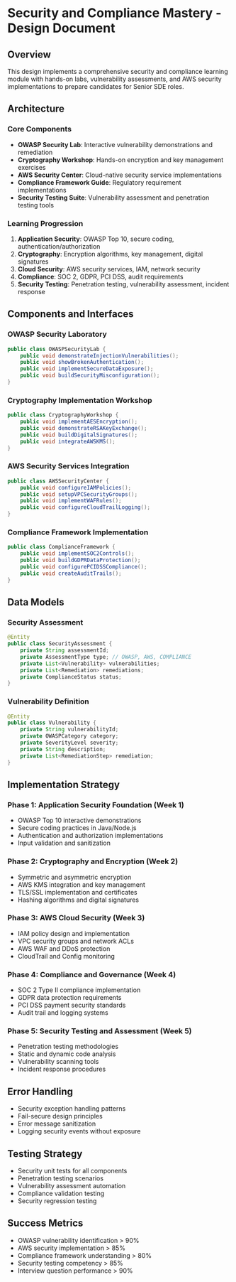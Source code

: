 # Security and Compliance Mastery - Design Document

## Overview
This design implements a comprehensive security and compliance learning module with hands-on labs, vulnerability assessments, and AWS security implementations to prepare candidates for Senior SDE roles.

## Architecture

### Core Components
- **OWASP Security Lab**: Interactive vulnerability demonstrations and remediation
- **Cryptography Workshop**: Hands-on encryption and key management exercises
- **AWS Security Center**: Cloud-native security service implementations
- **Compliance Framework Guide**: Regulatory requirement implementations
- **Security Testing Suite**: Vulnerability assessment and penetration testing tools

### Learning Progression
1. **Application Security**: OWASP Top 10, secure coding, authentication/authorization
2. **Cryptography**: Encryption algorithms, key management, digital signatures
3. **Cloud Security**: AWS security services, IAM, network security
4. **Compliance**: SOC 2, GDPR, PCI DSS, audit requirements
5. **Security Testing**: Penetration testing, vulnerability assessment, incident response

## Components and Interfaces

### OWASP Security Laboratory
```java
public class OWASPSecurityLab {
    public void demonstrateInjectionVulnerabilities();
    public void showBrokenAuthentication();
    public void implementSecureDataExposure();
    public void buildSecurityMisconfiguration();
}
```

### Cryptography Implementation Workshop
```java
public class CryptographyWorkshop {
    public void implementAESEncryption();
    public void demonstrateRSAKeyExchange();
    public void buildDigitalSignatures();
    public void integrateAWSKMS();
}
```

### AWS Security Services Integration
```java
public class AWSSecurityCenter {
    public void configureIAMPolicies();
    public void setupVPCSecurityGroups();
    public void implementWAFRules();
    public void configureCloudTrailLogging();
}
```

### Compliance Framework Implementation
```java
public class ComplianceFramework {
    public void implementSOC2Controls();
    public void buildGDPRDataProtection();
    public void configurePCIDSSCompliance();
    public void createAuditTrails();
}
```

## Data Models

### Security Assessment
```java
@Entity
public class SecurityAssessment {
    private String assessmentId;
    private AssessmentType type; // OWASP, AWS, COMPLIANCE
    private List<Vulnerability> vulnerabilities;
    private List<Remediation> remediations;
    private ComplianceStatus status;
}
```

### Vulnerability Definition
```java
@Entity
public class Vulnerability {
    private String vulnerabilityId;
    private OWASPCategory category;
    private SeverityLevel severity;
    private String description;
    private List<RemediationStep> remediation;
}
```

## Implementation Strategy

### Phase 1: Application Security Foundation (Week 1)
- OWASP Top 10 interactive demonstrations
- Secure coding practices in Java/Node.js
- Authentication and authorization implementations
- Input validation and sanitization

### Phase 2: Cryptography and Encryption (Week 2)
- Symmetric and asymmetric encryption
- AWS KMS integration and key management
- TLS/SSL implementation and certificates
- Hashing algorithms and digital signatures

### Phase 3: AWS Cloud Security (Week 3)
- IAM policy design and implementation
- VPC security groups and network ACLs
- AWS WAF and DDoS protection
- CloudTrail and Config monitoring

### Phase 4: Compliance and Governance (Week 4)
- SOC 2 Type II compliance implementation
- GDPR data protection requirements
- PCI DSS payment security standards
- Audit trail and logging systems

### Phase 5: Security Testing and Assessment (Week 5)
- Penetration testing methodologies
- Static and dynamic code analysis
- Vulnerability scanning tools
- Incident response procedures

## Error Handling
- Security exception handling patterns
- Fail-secure design principles
- Error message sanitization
- Logging security events without exposure

## Testing Strategy
- Security unit tests for all components
- Penetration testing scenarios
- Vulnerability assessment automation
- Compliance validation testing
- Security regression testing

## Success Metrics
- OWASP vulnerability identification > 90%
- AWS security implementation > 85%
- Compliance framework understanding > 80%
- Security testing competency > 85%
- Interview question performance > 90%